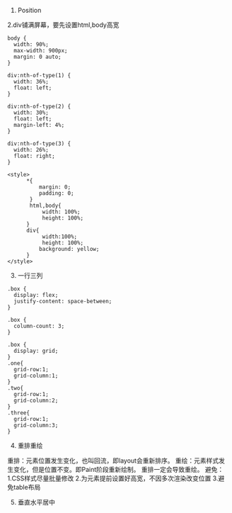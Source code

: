 1. Position


2.div铺满屏幕，要先设置html,body高宽

```
body {
  width: 90%;
  max-width: 900px;
  margin: 0 auto;
}

div:nth-of-type(1) {
  width: 36%;
  float: left;
}

div:nth-of-type(2) {
  width: 30%;
  float: left;
  margin-left: 4%;
}

div:nth-of-type(3) {
  width: 26%;
  float: right;
}
```

```
<style>
      *{
          margin: 0;
          padding: 0;
       }
       html,body{
           width: 100%;
           height: 100%;
      }
      div{
           width:100%;
           height: 100%;
          background: yellow;
      }
</style>
```
  
3. 一行三列
```
.box {
  display: flex;
  justify-content: space-between;
}
```
```
.box {
  column-count: 3;
}
```
```
.box {
  display: grid;
}
.one{
  grid-row:1;
  grid-column:1;
}
.two{
  grid-row:1;
  grid-column:2;
}
.three{
  grid-row:1;
  grid-column:3;
}
```

4. 重排重绘

重排：元素位置发生变化，也叫回流，即layout会重新排序。
重绘：元素样式发生变化，但是位置不变。即Paint阶段重新绘制。
重排一定会导致重绘。
避免：
  1.CSS样式尽量批量修改
  2.为元素提前设置好高宽，不因多次渲染改变位置
  3.避免table布局

5. 垂直水平居中
